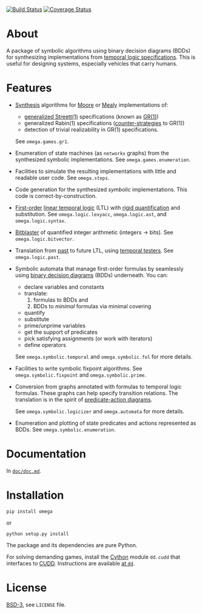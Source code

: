 [![Build Status][build_img]][travis]
[![Coverage Status][coverage]][coveralls]


About
=====

A package of symbolic algorithms using binary decision diagrams (BDDs)
for synthesizing implementations from [temporal logic specifications][specs].
This is useful for designing systems, especially vehicles that carry humans.


Features
========

- [Synthesis][synthesis] algorithms for [Moore][moore] or [Mealy][mealy]
  implementations of:

  - [generalized Streett(1)][streett1] specifications (known as [GR(1)][gr1])
  - generalized Rabin(1) specifications ([counter-strategies][rabin1] to GR(1))
  - detection of trivial realizability in GR(1) specifications.

  See `omega.games.gr1`.


- Enumeration of state machines (as `networkx` graphs) from the synthesized
  symbolic implementations. See `omega.games.enumeration`.


- Facilities to simulate the resulting implementations with little and
  readable user code. See `omega.steps`.


- Code generation for the synthesized *symbolic* implementations.
  This code is correct-by-construction.


- [First-order][fol] [linear temporal logic][LTL] (LTL) with
  [rigid quantification][rigid quantification] and substitution.
  See `omega.logic.lexyacc`, `omega.logic.ast`, and `omega.logic.syntax`.


- [Bitblaster][bitblasting] of quantified integer arithmetic (integers -> bits).
  See `omega.logic.bitvector`.


- Translation from [past][past LTL] to future LTL, using
  [temporal testers][temporal testers]. See `omega.logic.past`.


- Symbolic automata that manage first-order formulas by seamlessly using
  [binary decision diagrams][bdd] (BDDs) underneath. You can:

  - declare variables and constants
  - translate:
    1. formulas to BDDs and
    2. BDDs to *minimal* formulas via minimal covering
  - quantify
  - substitute
  - prime/unprime variables
  - get the support of predicates
  - pick satisfying assignments (or work with iterators)
  - define operators

  See `omega.symbolic.temporal` and `omega.symbolic.fol` for more details.


- Facilities to write symbolic fixpoint algorithms.
  See `omega.symbolic.fixpoint` and `omega.symbolic.prime`.


- Conversion from graphs annotated with formulas to temporal logic formulas.
  These graphs can help specify transition relations.
  The translation is in the spirit of
  [predicate-action diagrams][tla-in-pictures].

  See `omega.symbolic.logicizer` and `omega.automata` for more details.


- Enumeration and plotting of state predicates and actions represented as BDDs.
  See `omega.symbolic.enumeration`.


Documentation
=============

In  [`doc/doc.md`][doc].


Installation
============

```
pip install omega
```

or

```
python setup.py install
```

The package and its dependencies are pure Python.

For solving demanding games, install the [Cython][cython] module `dd.cudd`
that interfaces to [CUDD][cudd].
Instructions are available [at `dd`][dd].


License
=======
[BSD-3][bsd3], see `LICENSE` file.


[specs]: http://research.microsoft.com/en-us/um/people/lamport/tla/book-02-08-08.pdf
[synthesis]: http://dx.doi.org/10.1007/BFb0035748
[moore]: https://web.archive.org/web/20120216141113/http://people.mokk.bme.hu/~kornai/termeszetes/moore_1956.pdf
[mealy]: http://dx.doi.org/10.1002/j.1538-7305.1955.tb03788.x
[streett1]: http://dx.doi.org/10.1016/j.ic.2005.01.006
[gr1]: http://dx.doi.org/10.1007/11609773_24
[rabin1]: https://online.tugraz.at/tug_online/voe_main2.getvolltext?pCurrPk=47554
[fol]: https://en.wikipedia.org/wiki/First-order_logic
[past LTL]: http://dx.doi.org/10.1007/3-540-15648-8_16
[LTL]: http://dx.doi.org/10.1109/SFCS.1977.32
[temporal testers]: http://doi.org/10.1007/978-3-540-69850-0_11
[rigid quantification]: http://dx.doi.org/10.1007/978-1-4612-4222-2
[bitblasting]: http://dx.doi.org/10.1007/978-3-540-74105-3
[bdd]: http://dx.doi.org/10.1109/TC.1986.1676819
[tla-in-pictures]: http://dx.doi.org/10.1109/32.464544
[doc]: https://github.com/johnyf/omega/blob/master/doc/doc.md
[cython]: https://en.wikipedia.org/wiki/Cython
[cudd]: http://vlsi.colorado.edu/~fabio/CUDD
[dd]: https://github.com/johnyf/dd#cython-bindings
[bsd3]: http://opensource.org/licenses/BSD-3-Clause

[build_img]: https://travis-ci.org/johnyf/omega.svg?branch=master
[travis]: https://travis-ci.org/johnyf/omega
[coverage]: https://coveralls.io/repos/johnyf/omega/badge.svg?branch=master
[coveralls]: https://coveralls.io/r/johnyf/omega?branch=master

